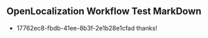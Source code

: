 ## OpenLocalization Workflow Test MarkDown
* 17762ec8-fbdb-41ee-8b3f-2e1b28e1cfad 
thanks!<!--HONumber=Feb16_HO4-->
